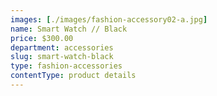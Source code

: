 ```yaml
---
images: [./images/fashion-accessory02-a.jpg]
name: Smart Watch // Black
price: $300.00
department: accessories
slug: smart-watch-black
type: fashion-accessories
contentType: product details
---
```

